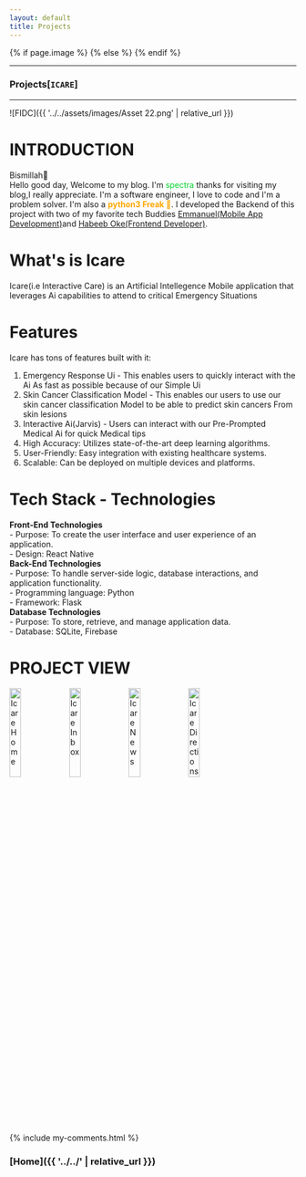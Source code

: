 ```yaml
---
layout: default
title: Projects
---
```


{% if page.image %}
  <meta content="/img/srcset/{{ page.image }}" property="og:image">
{% else %}
  <meta content="{{ '../../assets/images/Asset 22.png' | relative_url }}" property="og:image">
{% endif %}


* * *
### Projects[`ICARE`]
* * *
![FIDC]({{ '../../assets/images/Asset 22.png' | relative_url }})
# INTRODUCTION
Bismillah🤲<br/>
Hello good day, Welcome to my blog. I'm <st style="color: rgb(0, 210, 45);">spectra</st> thanks for visiting my blog,I really appreciate. I'm a software engineer, I love to code and I'm a problem solver. I'm also a <b style="color: rgb(255, 166, 0);">python3 Freak 🤠</b>. I developed the Backend of this project with two of my favorite tech Buddies <a href="https://github.com/chocolaid">Emmanuel(Mobile App Development)</a>and <a href="https://www.linkedin.com/in/habeeb-oke-8569a7248">Habeeb Oke(Frontend Developer)</a>.<br/>
# What's is Icare
Icare(i.e Interactive Care) is an Artificial Intellegence Mobile application that leverages Ai capabilities to attend to critical Emergency Situations 
# Features
Icare has tons of features built with it:
1. Emergency Response Ui - This enables users to quickly interact with the Ai As fast as possible because of our Simple Ui
2. Skin Cancer Classification Model - This enables our users to use our skin cancer classification Model to be able to predict skin cancers From skin lesions
3. Interactive Ai(Jarvis) - Users can interact with our Pre-Prompted Medical Ai for quick Medical tips 
4. High Accuracy: Utilizes state-of-the-art deep learning algorithms.<br/>
5. User-Friendly: Easy integration with existing healthcare systems.<br/>
6. Scalable: Can be deployed on multiple devices and platforms.<br/>

# Tech Stack - Technologies
**Front-End Technologies**<br/>
    - Purpose: To create the user interface and user experience of an application.<br/>
    - Design: React Native<br/>
**Back-End Technologies**<br/>
    - Purpose: To handle server-side logic, database interactions, and application functionality.<br/>
    - Programming language: Python <br/>
    - Framework: Flask<br/>
**Database Technologies**<br/>
    - Purpose: To store, retrieve, and manage application data.<br/>
    - Database: SQLite, Firebase<br/>

# PROJECT VIEW
<img src="{{ '../../assets/images/icare_home.jpg' | relative_url }}" alt="Icare Home" width="20%" height="auto">
<img src="{{ '../../assets/images/Icare_Inbox.jpg' | relative_url }}" alt="Icare Inbox" width="20%" height="auto">
<img src="{{ '../../assets/images/Icare_news.jpg' | relative_url }}" alt="Icare News" width="20%" height="auto">
<img src="{{ '../../assets/images/Icare_directions.jpg' | relative_url }}" alt="Icare Directions" width="20%" height="auto">
<br/>
{% include my-comments.html %}
<br/>

### **[Home]({{ '../../' | relative_url }})**